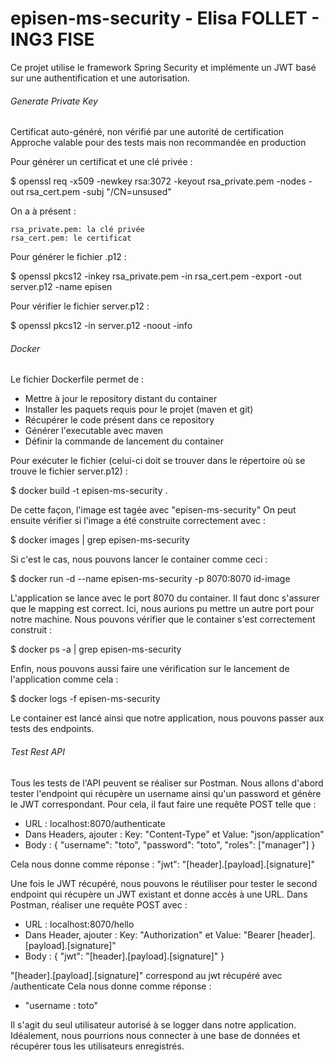 # episen-ms-security - Elisa FOLLET - ING3 FISE

Ce projet utilise le framework Spring Security et implémente un JWT basé sur une authentification et une autorisation.

###### Generate Private Key

Certificat auto-généré, non vérifié par une autorité de certification
Approche valable pour des tests mais non recommandée en production

Pour générer un certificat et une clé privée :

$ openssl req -x509 -newkey rsa:3072 -keyout rsa_private.pem -nodes -out rsa_cert.pem -subj "/CN=unsused"

On a à présent :

    rsa_private.pem: la clé privée
    rsa_cert.pem: le certificat

Pour générer le fichier .p12 :

$ openssl pkcs12 -inkey rsa_private.pem -in rsa_cert.pem -export -out server.p12 -name episen

Pour vérifier le fichier server.p12 :

$ openssl pkcs12 -in server.p12 -noout -info

###### Docker 

Le fichier Dockerfile permet de :
- Mettre à jour le repository distant du container
- Installer les paquets requis pour le projet (maven et git)
- Récupérer le code présent dans ce repository
- Générer l'executable avec maven
- Définir la commande de lancement du container

Pour exécuter le fichier (celui-ci doit se trouver dans le répertoire où se trouve le fichier server.p12) :

$ docker build -t episen-ms-security .

De cette façon, l'image est tagée avec "episen-ms-security"
On peut ensuite vérifier si l'image a été construite correctement avec :

$ docker images | grep episen-ms-security

Si c'est le cas, nous pouvons lancer le container comme ceci :

$ docker run -d --name episen-ms-security -p 8070:8070 id-image

L'application se lance avec le port 8070 du container. Il faut donc s'assurer que le mapping est correct. Ici, nous aurions pu mettre un autre port pour notre machine.
Nous pouvons vérifier que le container s'est correctement construit :

$ docker ps -a | grep episen-ms-security

Enfin, nous pouvons aussi faire une vérification sur le lancement de l'application comme cela :

$ docker logs -f episen-ms-security

Le container est lancé ainsi que notre application, nous pouvons passer aux tests des endpoints.


###### Test Rest API

Tous les tests de l'API peuvent se réaliser sur Postman. 
Nous allons d'abord tester l'endpoint qui récupère un username ainsi qu'un password et génère le JWT correspondant. Pour cela, il faut faire une requête POST telle que :
  - URL : localhost:8070/authenticate
  - Dans Headers, ajouter : Key: "Content-Type" et Value: "json/application"
  - Body : 
  {
    "username": "toto",
    "password": "toto",
    "roles": ["manager"]
  }
  
Cela nous donne comme réponse :
  "jwt": "[header].[payload].[signature]"
  
Une fois le JWT récupéré, nous pouvons le réutiliser pour tester le second endpoint qui récupère un JWT existant et donne accès à une URL.
Dans Postman, réaliser une requête POST avec :
  - URL : localhost:8070/hello
  - Dans Header, ajouter : Key: "Authorization" et Value: "Bearer [header].[payload].[signature]" 
  - Body :
    {
    "jwt": "[header].[payload].[signature]" 
    }

"[header].[payload].[signature]" correspond au jwt récupéré avec /authenticate
 Cela nous donne comme réponse :
  - "username : toto"
  
Il s'agit du seul utilisateur autorisé à se logger dans notre application. 
Idéalement, nous pourrions nous connecter à une base de données et récupérer tous les utilisateurs enregistrés.
 

